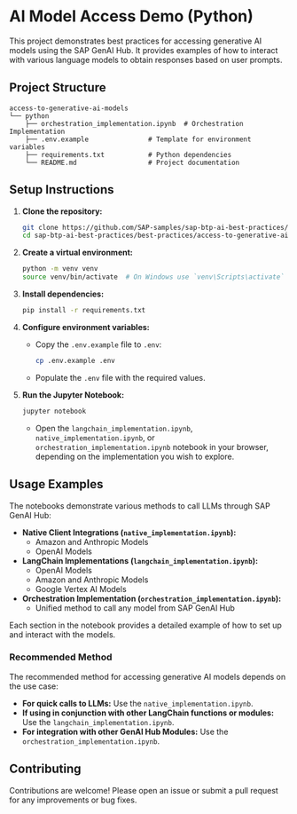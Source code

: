 # AI Model Access Demo (Python)

This project demonstrates best practices for accessing generative AI models using the SAP GenAI Hub. It provides examples of how to interact with various language models to obtain responses based on user prompts.

## Project Structure
```
access-to-generative-ai-models
└── python
    ├── orchestration_implementation.ipynb  # Orchestration Implementation
    ├── .env.example               # Template for environment variables
    ├── requirements.txt           # Python dependencies
    └── README.md                  # Project documentation
```


## Setup Instructions

1. **Clone the repository:**

   ```bash
   git clone https://github.com/SAP-samples/sap-btp-ai-best-practices/
   cd sap-btp-ai-best-practices/best-practices/access-to-generative-ai-models/python
   ```

2. **Create a virtual environment:**

   ```bash
   python -m venv venv
   source venv/bin/activate  # On Windows use `venv\Scripts\activate`
   ```

3. **Install dependencies:**

   ```bash
   pip install -r requirements.txt
   ```

4. **Configure environment variables:**

   - Copy the `.env.example` file to `.env`:
     ```bash
     cp .env.example .env
     ```
   - Populate the `.env` file with the required values.

5. **Run the Jupyter Notebook:**

   ```bash
   jupyter notebook
   ```
   - Open the `langchain_implementation.ipynb`, `native_implementation.ipynb`, or `orchestration_implementation.ipynb` notebook in your browser, depending on the implementation you wish to explore.


## Usage Examples

The notebooks demonstrate various methods to call LLMs through SAP GenAI Hub:

- **Native Client Integrations (`native_implementation.ipynb`):**
  - Amazon and Anthropic Models
  - OpenAI Models
- **LangChain Implementations (`langchain_implementation.ipynb`):**
  - OpenAI Models
  - Amazon and Anthropic Models
  - Google Vertex AI Models
- **Orchestration Implementation (`orchestration_implementation.ipynb`):**
  - Unified method to call any model from SAP GenAI Hub

Each section in the notebook provides a detailed example of how to set up and interact with the models.

### Recommended Method

The recommended method for accessing generative AI models depends on the use case:
- **For quick calls to LLMs:** Use the `native_implementation.ipynb`.
- **If using in conjunction with other LangChain functions or modules:** Use the `langchain_implementation.ipynb`.
- **For integration with other GenAI Hub Modules:** Use the `orchestration_implementation.ipynb`.

## Contributing

Contributions are welcome! Please open an issue or submit a pull request for any improvements or bug fixes.